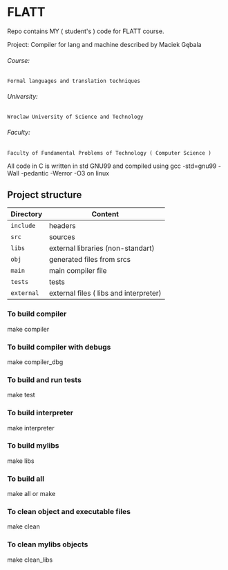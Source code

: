 # FLATT

Repo contains MY ( student's ) code for FLATT course.

Project: Compiler for lang and machine described by Maciek Gębala

###### Course:
    Formal languages and translation techniques
###### University:
    Wroclaw University of Science and Technology
###### Faculty:
    Faculty of Fundamental Problems of Technology ( Computer Science )

All code in C is written in std GNU99 and compiled using gcc -std=gnu99 -Wall -pedantic -Werror -O3 on linux

## Project structure

| Directory  | Content                            		  |
| ---------- | ------------------------------------------ |
| `include`  | headers 									  |
| `src`      | sources                   				  |
| `libs`     | external libraries (non-standart)          |
| `obj`      | generated files from srcs                  |
| `main`     | main compiler file						  |
| `tests`    | tests									  |
| `external` | external files ( libs and interpreter)     |


### To build compiler
make compiler

### To build compiler with debugs
make compiler_dbg

### To build and run tests
make test

### To build interpreter
make interpreter

### To build mylibs
make libs

### To build all
make all or make

### To clean object and executable files
make clean

### To clean mylibs objects
make clean_libs
